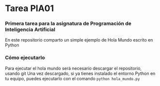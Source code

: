 # Tarea PIA01

### Primera tarea para la asignatura de Programación de Inteligencia Artificial
En este repositorio comparto un simple ejemplo de Hola Mundo escrito en Python


### Cómo ejecutarlo
Para ejecutar el hola mundo será necesario descargar el repositorio, usando git
Una vez descargado, si ya tienes instalado el entorno Python en tu equipo, puedes ejecutarlo con el comando 
`python hola_mundo.py`

